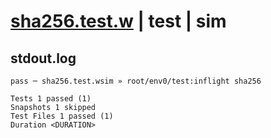 # [sha256.test.w](../../../../../../examples/tests/sdk_tests/util/sha256.test.w) | test | sim

## stdout.log
```log
pass ─ sha256.test.wsim » root/env0/test:inflight sha256

Tests 1 passed (1)
Snapshots 1 skipped
Test Files 1 passed (1)
Duration <DURATION>
```

